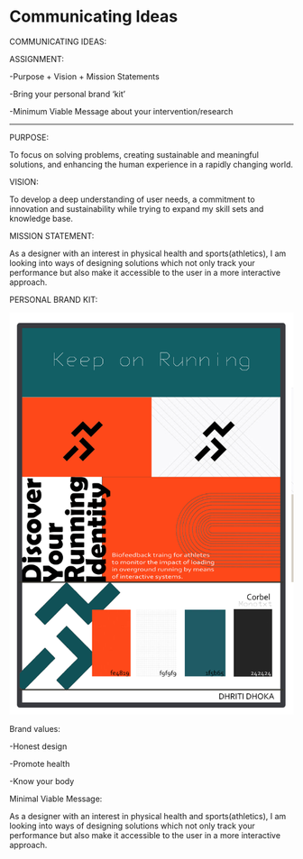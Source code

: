# Communicating Ideas

COMMUNICATING IDEAS:

ASSIGNMENT:

-Purpose + Vision + Mission Statements

-Bring your personal brand ‘kit’

-Minimum Viable Message about your intervention/research


---

PURPOSE:

To focus on solving problems, creating sustainable and meaningful solutions, and enhancing the human experience in a rapidly changing world.


VISION:

To develop a deep understanding of user needs, a commitment to innovation and sustainability while trying to expand my skill sets and knowledge base.


MISSION STATEMENT:

As a designer with an interest in physical health and sports(athletics), I am looking into ways of designing solutions which not only track your performance but also make it accessible to the user in a more interactive approach. 


PERSONAL BRAND KIT:

![](../images/Term2/brand%20kit.jpg)


Brand values:

-Honest design

-Promote health

-Know your body


Minimal Viable Message:

As a designer with an interest in physical health and sports(athletics), I am looking into ways of designing solutions which not only track your performance but also make it accessible to the user in a more interactive approach. 




